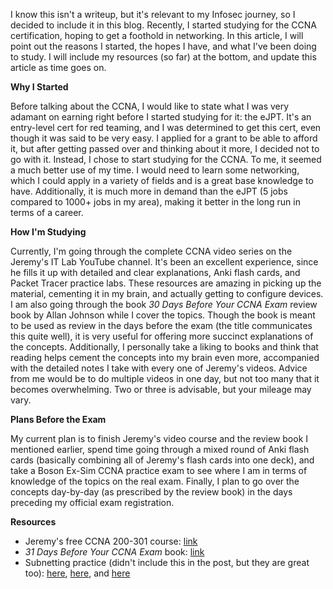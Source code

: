 I know this isn't a writeup, but it's relevant to my Infosec journey, so I decided to include it in this blog. Recently, I started studying for the CCNA certification, hoping to get a foothold in networking. In this article, I will point out the reasons I started, the hopes I have, and what I've been doing to study. I will include my resources (so far) at the bottom, and update this article as time goes on. 

**Why I Started**

Before talking about the CCNA, I would like to state what I was very adamant on earning right before I started studying for it: the eJPT. It's an entry-level cert for red teaming, and I was determined to get this cert, even though it was said to be very easy. I applied for a grant to be able to afford it, but after getting passed over and thinking about it more, I decided not to go with it. Instead, I chose to start studying for the CCNA. To me, it seemed a much better use of my time. I would need to learn some networking, which I could apply in a variety of fields and is a great base knowledge to have. Additionally, it is much more in demand than the eJPT (5 jobs compared to 1000+ jobs in my area), making it better in the long run in terms of a career. 

**How I'm Studying**

Currently, I'm going through the complete CCNA video series on the Jeremy's IT Lab YouTube channel. It's been an excellent experience, since he fills it up with detailed and clear explanations, Anki flash cards, and Packet Tracer practice labs. These resources are amazing in picking up the material, cementing it in my brain, and actually getting to configure devices. I am also going through the book *30 Days Before Your CCNA Exam* review book by Allan Johnson while I cover the topics. Though the book is meant to be used as review in the days before the exam (the title communicates this quite well), it is very useful for offering more succinct explanations of the concepts. Additionally, I personally take a liking to books and think that reading helps cement the concepts into my brain even more, accompanied with the detailed notes I take with every one of Jeremy's videos. Advice from me would be to do multiple videos in one day, but not too many that it becomes overwhelming. Two or three is advisable, but your mileage may vary. 

**Plans Before the Exam**

My current plan is to finish Jeremy's video course and the review book I mentioned earlier, spend time going through a mixed round of Anki flash cards (basically combining all of Jeremy's flash cards into one deck), and take a Boson Ex-Sim CCNA practice exam to see where I am in terms of knowledge of the topics on the real exam. Finally, I plan to go over the concepts day-by-day (as prescribed by the review book) in the days preceding my official exam registration.

**Resources**

* Jeremy's free CCNA 200-301 course: [link](https://yewtu.be/channel/UC0Q7Hlz75NYhYAuq6O0fqHw)
* *31 Days Before Your CCNA Exam* book: [link](https://www.amazon.com/Days-Before-your-CCNA-Exam/dp/0135964083)
* Subnetting practice (didn't include this in the post, but they are great too): [here](https://subnetting.org), [here](https://subnettingpractice.com), and [here](https://subnettingquestions.com)